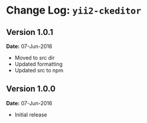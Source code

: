 Change Log: `yii2-ckeditor`
===============================

## Version 1.0.1

**Date:** 07-Jun-2016

- Moved to src dir
- Updated formatting
- Updated src to npm

## Version 1.0.0

**Date:** 07-Jun-2016

- Initial release